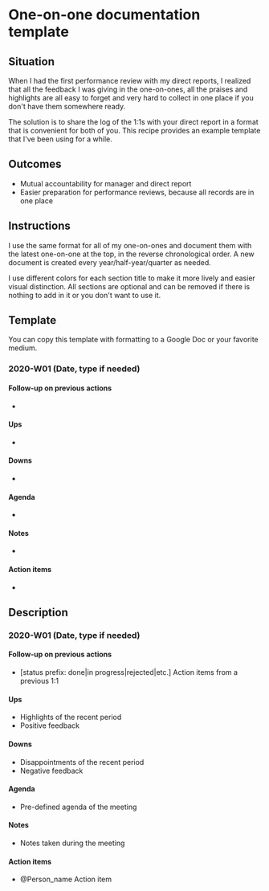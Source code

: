 # One-on-one documentation template

## Situation

When I had the first performance review with my direct reports, I realized that all the feedback I was giving in the one-on-ones, all the praises and highlights are all easy to forget and very hard to collect in one place if you don't have them somewhere ready.

The solution is to share the log of the 1:1s with your direct report in a format that is convenient for both of you. This recipe provides an example template that I've been using for a while.

## Outcomes

- Mutual accountability for manager and direct report
- Easier preparation for performance reviews, because all records are in one place

## Instructions

I use the same format for all of my one-on-ones and document them with the latest one-on-one at the top, in the reverse chronological order. A new document is created every year/half-year/quarter as needed.

I use different colors for each section title to make it more lively and easier visual distinction. All sections are optional and can be removed if there is nothing to add in it or you don't want to use it.

## Template

You can copy this template with formatting to a Google Doc or your favorite medium.

### 2020-W01 (Date, type if needed)

#### Follow-up on previous actions

- 

#### Ups

- 

#### Downs

- 

#### Agenda

- 

#### Notes

- 

#### Action items

- 


## Description

### 2020-W01 (Date, type if needed)

#### Follow-up on previous actions

- [status prefix: done|in progress|rejected|etc.] Action items from a previous 1:1

#### Ups

- Highlights of the recent period
- Positive feedback

#### Downs

- Disappointments of the recent period
- Negative feedback

#### Agenda

- Pre-defined agenda of the meeting

#### Notes

- Notes taken during the meeting

#### Action items

- @Person_name Action item
